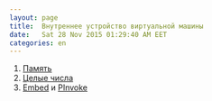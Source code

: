 ```yaml
---
layout: page
title:  Внутреннее устройство виртуальной машины
date:   Sat 28 Nov 2015 01:29:40 AM EET
categories: en
---
```

1. [Память](?ru/internals/memory)
1. [Целые числа](?ru/internals/numbers)
1. [Embed](?ru/internals/embed) и [PInvoke](?ru/internals/pinvoke)

